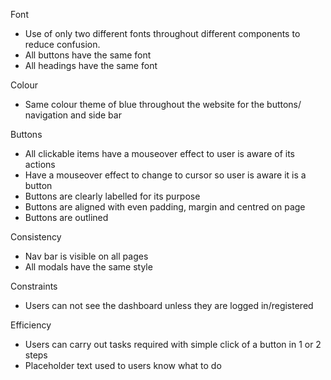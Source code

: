 Font
- Use of only two different fonts throughout different components to reduce confusion.
- All buttons have the same font
- All headings have the same font

Colour
- Same colour theme of blue throughout the website for the buttons/ navigation and side bar 

Buttons
- All clickable items have a mouseover effect to user is aware of its actions
- Have a mouseover effect to change to cursor so user is aware it is a button
- Buttons are clearly labelled for its purpose
- Buttons are aligned with even padding, margin and centred on page
- Buttons are outlined 

Consistency
- Nav bar is visible on all pages
- All modals have the same style

Constraints
- Users can not see the dashboard unless they are logged in/registered

Efficiency
- Users can carry out tasks required with simple click of a button in 1 or 2 steps
- Placeholder text used to users know what to do